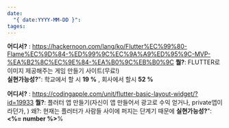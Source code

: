 ```yaml
---
date:
  "{ date:YYYY-MM-DD }": 
tages:
---
```

**어디서?** :   https://hackernoon.com/lang/ko/Flutter%EC%99%80-Flame%EC%9D%84-%ED%99%9C%EC%9A%A9%ED%95%9C-MVP-%EA%B2%8C%EC%9E%84-%EA%B0%9C%EB%B0%9C
**뭘?**:   FLUTTER로 이미지 제공해주는 게임 만들기 사이트(무료!)   
**실현가능성?**": 학교에서 할 시 **19 %** , 회사에서 할시 **52 %**

**어디서?** :   https://codingapple.com/unit/flutter-basic-layout-widget/?id=19933
**뭘?**:           플러터 앱 만들기(자신이 앱 만들어서 광고로 수익 얻거나, private앱이라던가, )
왜?: 현재는 플러터가 사람들 사이에 퍼지는 단계기 때문에
**실현가능성?**": **<%= number %>**%